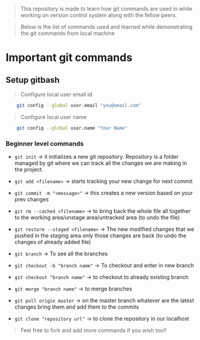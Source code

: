 > This repository is made to learn how git commands are used in while working on version control system along with the fellow peers.

> Below is the list of commands used and learned while demonstrating the git commands from local machine

# Important git commands

## Setup gitbash
>Configure local user email id
```bash
    git config --global user.email "you@email.com"
```

>Configure local user name
```bash
    git config --global user.name "Your Name"
```

### Beginner level commands

- `git init` -> it initializes a new git repository. Repository is a folder managed by git where we can track all the changes we are making in the project.

- `git add <filename>` -> starts tracking your new change for next commit

- `git commit -m "<message>"` -> this creates a new version based on your prev changes

- `git rm --cached <filename>` -> to bring back the whole file all together to the working area/unstage area/untracked area (to undo the file)

- `git restore --staged <filename>` -> The new modified changes that we pushed in the staging area only those changes are back (to undo the changes of already added file)

- `git branch` -> To see all the branches

- `git checkout -b "branch name"` -> To checkout and enter in new branch

- `git checkout "branch name"` -> to checkout to already existing branch

- `git merge "branch name"` -> to merge branches

- `git pull origin master` -> on the master branch whatever are the latest changes bring them and add them to the commits

- `git clone "repository url"` -> to clone the repository in our localhost

>Feel free to fork and add more commands if you wish too!!
